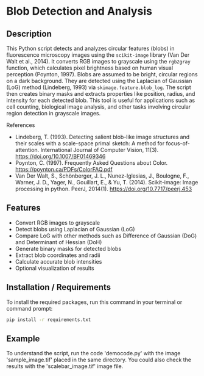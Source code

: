 # Blob Detection and Analysis
## Description
This Python script detects and analyzes circular features (blobs) in fluorescence microscopy images using the `scikit-image` library (Van Der Walt et al., 2014). It converts RGB images to grayscale using the `rgb2gray` function, which calculates pixel brightness based on human visual perception (Poynton, 1997).
Blobs are assumed to be bright, circular regions on a dark background. They are detected using the Laplacian of Gaussian (LoG) method (Lindeberg, 1993) via `skimage.feature.blob_log`. The script then creates binary masks and extracts properties like position, radius, and intensity for each detected blob.
This tool is useful for applications such as cell counting, biological image analysis, and other tasks involving circular region detection in grayscale images.

References
- Lindeberg, T. (1993). Detecting salient blob-like image structures and their scales with a scale-space primal sketch: A method for focus-of-attention. International Journal of Computer Vision, 11(3). https://doi.org/10.1007/BF01469346
- Poynton, C. (1997). Frequently Asked Questions about Color. https://poynton.ca/PDFs/ColorFAQ.pdf
- Van Der Walt, S., Schönberger, J. L., Nunez-Iglesias, J., Boulogne, F., Warner, J. D., Yager, N., Gouillart, E., & Yu, T. (2014). Scikit-image: Image processing in python. PeerJ, 2014(1). https://doi.org/10.7717/peerj.453

## Features
- Convert RGB images to grayscale
- Detect blobs using Laplacian of Gaussian (LoG)
- Compare LoG with other methods such as Difference of Gaussian (DoG) and Determinant of Hessian (DoH)
- Generate binary masks for detected blobs
- Extract blob coordinates and radii
- Calculate accurate blob intensities
- Optional visualization of results

## Installation / Requirements
To install the required packages, run this command in your terminal or command prompt:

```bash
pip install -r requirements.txt
```

## Example
To understand the script, run the code 'democode.py' with the image 'sample_image.tif' placed in the same directory. You could also check the results with the 'scalebar_image.tif' image file.
